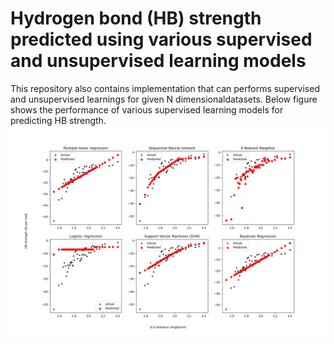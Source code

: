 # Hydrogen bond (HB) strength predicted using various supervised and unsupervised learning models

This repository also contains implementation that can performs supervised and unsupervised learnings for given N dimensionaldatasets. 
Below figure shows the performance of various supervised learning models for predicting HB strength. 
![alt tag](https://raw.githubusercontent.com/NaveenKaliannan/Machine-learning/main/1HBstrength-SupevisedModels/HBstrength.png)

